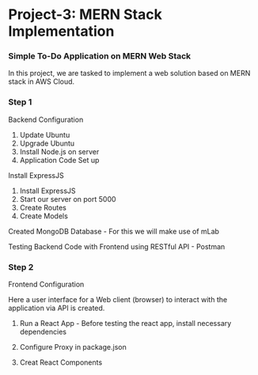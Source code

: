 # Project-3: MERN Stack Implementation

### Simple To-Do Application on MERN Web Stack

In this project, we are tasked to implement a web solution based on MERN stack in AWS Cloud.

### Step 1 

Backend Configuration

1. Update Ubuntu
2. Upgrade Ubuntu
3. Install Node.js on server
4. Application Code Set up

Install ExpressJS

1. Install ExpressJS
2. Start our server on port 5000
3. Create Routes
4. Create Models

Created MongoDB Database - For this we will make use of mLab

Testing Backend Code with Frontend using RESTful API - Postman


### Step 2

Frontend Configuration

Here a user interface for a Web client (browser) to interact with the application via API is created.

1. Run a React App - Before testing the react app, install necessary dependencies 

2. Configure Proxy in package.json

3. Creat React Components











